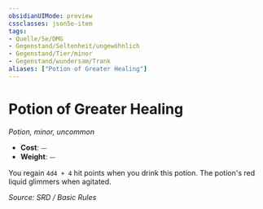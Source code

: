 ```yaml
---
obsidianUIMode: preview
cssclasses: json5e-item
tags:
- Quelle/5e/DMG
- Gegenstand/Seltenheit/ungewöhnlich
- Gegenstand/Tier/minor
- Gegenstand/wundersam/Trank
aliases: ["Potion of Greater Healing"]
---
```

# Potion of Greater Healing
*Potion, minor, uncommon*  

- **Cost**: ⏤
- **Weight**: ⏤

You regain `4d4 + 4` hit points when you drink this potion. The potion's red liquid glimmers when agitated.

*Source: SRD / Basic Rules*